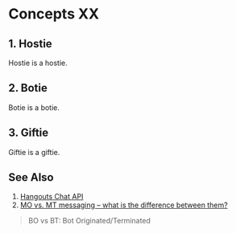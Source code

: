 # Concepts XX

## 1. Hostie

Hostie is a hostie.

## 2. Botie

Botie is a botie.

## 3. Giftie

Giftie is a giftie.

## See Also

1. [Hangouts Chat API](https://developers.google.com/hangouts/chat/concepts/)
1. [MO vs. MT messaging – what is the difference between them?](https://www.horisen.com/en/blog/mo-vs-mt-messaging-what-is-the-difference-between-them)
> BO vs BT: Bot Originated/Terminated